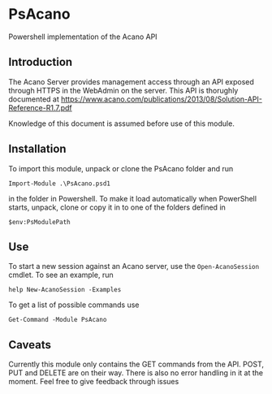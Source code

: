 # PsAcano
Powershell implementation of the Acano API

## Introduction
The Acano Server provides management access through an API exposed through HTTPS in the WebAdmin on the server. This API is thorughly documented at https://www.acano.com/publications/2013/08/Solution-API-Reference-R1.7.pdf

Knowledge of this document is assumed before use of this module.

## Installation

To import this module, unpack or clone the PsAcano folder and run

`Import-Module .\PsAcano.psd1`

in the folder in Powershell. To make it load automatically when PowerShell starts, unpack, clone or copy it in to one of the folders defined in 

`$env:PsModulePath`

## Use

To start a new session against an Acano server, use the `Open-AcanoSession` cmdlet. To see an example, run

`help New-AcanoSession -Examples`

To get a list of possible commands use

`Get-Command -Module PsAcano`

## Caveats

Currently this module only contains the GET commands from the API. POST, PUT and DELETE are on their way. There is also no error handling in it at the moment. Feel free to give feedback through issues 
